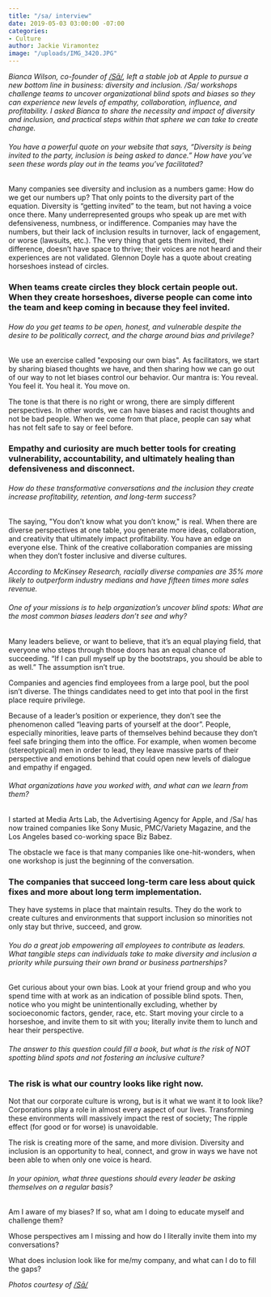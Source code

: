 ```yaml
---
title: "/sa/ interview"
date: 2019-05-03 03:00:00 -07:00
categories:
- Culture
author: Jackie Viramontez
image: "/uploads/IMG_3420.JPG"
---
```


_Bianca Wilson, co-founder of [/Sā/](https://www.say-space.com/), left a stable job at Apple to pursue a new bottom line in business: diversity and inclusion. /Sa/ workshops challenge teams to uncover organizational blind spots and biases so they can experience new levels of empathy, collaboration, influence, and profitability. I asked Bianca to share the necessity and impact of diversity and inclusion, and practical steps within that sphere we can take to create change._ 

###### You have a powerful quote on your website that says, “Diversity is being invited to the party, inclusion is being asked to dance.” How have you’ve seen these words play out in the teams you’ve facilitated?

Many companies see diversity and inclusion as a numbers game: How do we get our numbers up? That only points to the diversity part of the equation. Diversity is “getting invited” to the team, but not having a voice once there. Many underrepresented groups who speak up are met with defensiveness, numbness, or indifference. Companies may have the numbers, but their lack of inclusion results in turnover, lack of engagement, or worse (lawsuits, etc.). The very thing that gets them invited, their difference, doesn’t have space to thrive; their voices are not heard and their experiences are not validated. Glennon Doyle has a quote about creating horseshoes instead of circles. 

### When teams create circles they block certain people out. When they create horseshoes, diverse people can come into the team and keep coming in because they feel invited. 

###### How do you get teams to be open, honest, and vulnerable despite the desire to be politically correct, and the charge around bias and privilege?

We use an exercise called "exposing our own bias". As facilitators, we start by sharing biased thoughts we have, and then sharing how we can go out of our way to not let biases control our behavior. Our mantra is: You reveal. You feel it. You heal it. You move on. 

The tone is that there is no right or wrong, there are simply different perspectives. In other words, we can have biases and racist thoughts and not be bad people. When we come from that place, people can say what has not felt safe to say or feel before.

### Empathy and curiosity are much better tools for creating vulnerability, accountability, and ultimately healing than defensiveness and disconnect.

###### How do these transformative conversations and the inclusion they create increase profitability, retention, and long-term success? 

The saying, "You don’t know what you don’t know," is real. When there are diverse perspectives at one table, you generate more ideas, collaboration, and creativity that ultimately impact profitability. You have an edge on everyone else. Think of the creative collaboration companies are missing when they don’t foster inclusive and diverse cultures. 

_According to McKinsey Research, racially diverse companies are 35% more likely to outperform industry medians and have fifteen times more sales revenue._
 
###### One of your missions is to help organization’s uncover blind spots: What are the most common biases leaders don’t see and why? 

Many leaders believe, or want to believe, that it’s an equal playing field, that everyone who steps through those doors has an equal chance of succeeding. “If I can pull myself up by the bootstraps, you should be able to as well.” The assumption isn’t true. 

Companies and agencies find employees from a large pool, but the pool isn’t diverse. The things candidates need to get into that pool in the first place require privilege.

Because of a leader’s position or experience, they don’t see the phenomenon called “leaving parts of yourself at the door”. People, especially minorities, leave parts of themselves behind because they don’t feel safe bringing them into the office. For example, when women become (stereotypical) men in order to lead, they leave massive parts of their perspective and emotions behind that could open new levels of dialogue and empathy if engaged.

###### What organizations have you worked with, and what can we learn from them? 

I started at Media Arts Lab, the Advertising Agency for Apple, and /Sa/ has now trained companies like Sony Music, PMC/Variety Magazine, and the Los Angeles based co-working space Biz Babez.

The obstacle we face is that many companies like one-hit-wonders, when one workshop is just the beginning of the conversation. 

### The companies that succeed long-term care less about quick fixes and more about long term implementation. 

They have systems in place that maintain results. They do the work to create cultures and environments that support inclusion so minorities not only stay but thrive, succeed, and grow.

###### You do a great job empowering all employees to contribute as leaders. What tangible steps can individuals take to make diversity and inclusion a priority while pursuing their own brand or business partnerships?

Get curious about your own bias. Look at your friend group and who you spend time with at work as an indication of possible blind spots. Then, notice who you might be unintentionally excluding, whether by socioeconomic factors, gender, race, etc. Start moving your circle to a horseshoe, and invite them to sit with you; literally invite them to lunch and hear their perspective. 

###### The answer to this question could fill a book, but what is the risk of NOT spotting blind spots and not fostering an inclusive culture?

### The risk is what our country looks like right now. 

Not that our corporate culture is wrong, but is it what we want it to look like? Corporations play a role in almost every aspect of our lives. Transforming these environments will massively impact the rest of society; The ripple effect (for good or for worse) is unavoidable. 

The risk is creating more of the same, and more division. Diversity and inclusion is an opportunity to heal, connect, and grow in ways we have not been able to when only one voice is heard. 

###### In your opinion, what three questions should every leader be asking themselves on a regular basis?

Am I aware of my biases? If so, what am I doing to educate myself and challenge them?

Whose perspectives am I missing and how do I literally invite them into my conversations?

What does inclusion look like for me/my company, and what can I do to fill the gaps? 

_Photos courtesy of [/Sā/](https://www.say-space.com/)_
